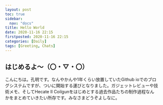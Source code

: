 ```yaml
---
layout: post
toc: true
sidebar:
  nav: "docs"
title: Hello World
date: 2020-11-16 22:15
firstposted: 2020-11-16 22:15
categories: [Daily]
tags: [Greeting, Chats]
---
```










## はじめるよ～（〇・▽・〇）

こんにちは。孔明です。なんやかんや1年くらい放置していたGithub ioでのブログシステムですが、ついに開始する運びとなりました。ガジェットレビューや技術メモ、そしてHecate II Coilgunをはじめとする過去作品たちの制作過程なんかをまとめていきたい所存です。みなさまどうぞよしなに。